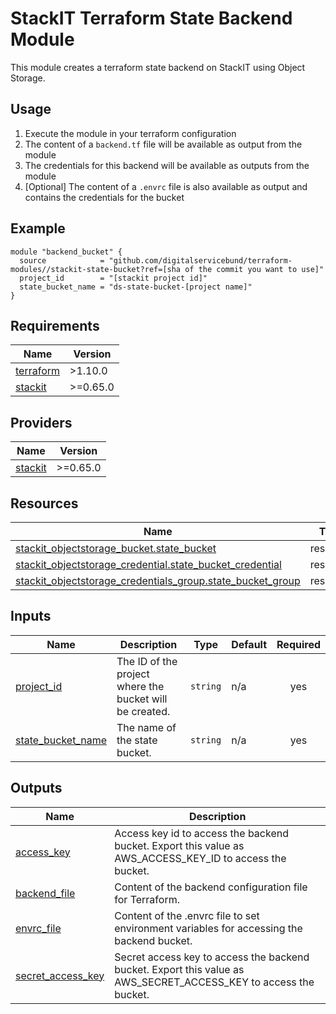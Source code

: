 # StackIT Terraform State Backend Module
This module creates a terraform state backend on StackIT using Object Storage.

## Usage
1. Execute the module in your terraform configuration
2. The content  of a `backend.tf` file will be available as output from the module
3. The credentials for this backend will be available as outputs from the module
4. [Optional] The content of a `.envrc` file is also available as output and contains the credentials for the bucket 

## Example
```hcl
module "backend_bucket" {
  source            = "github.com/digitalservicebund/terraform-modules//stackit-state-bucket?ref=[sha of the commit you want to use]"
  project_id        = "[stackit project id]"
  state_bucket_name = "ds-state-bucket-[project name]"
}
```

<!-- BEGIN_TF_DOCS -->
## Requirements

| Name | Version |
|------|---------|
| <a name="requirement_terraform"></a> [terraform](#requirement\_terraform) | >1.10.0 |
| <a name="requirement_stackit"></a> [stackit](#requirement\_stackit) | >=0.65.0 |

## Providers

| Name | Version |
|------|---------|
| <a name="provider_stackit"></a> [stackit](#provider\_stackit) | >=0.65.0 |

## Resources

| Name | Type |
|------|------|
| [stackit_objectstorage_bucket.state_bucket](https://registry.terraform.io/providers/stackitcloud/stackit/latest/docs/resources/objectstorage_bucket) | resource |
| [stackit_objectstorage_credential.state_bucket_credential](https://registry.terraform.io/providers/stackitcloud/stackit/latest/docs/resources/objectstorage_credential) | resource |
| [stackit_objectstorage_credentials_group.state_bucket_group](https://registry.terraform.io/providers/stackitcloud/stackit/latest/docs/resources/objectstorage_credentials_group) | resource |

## Inputs

| Name | Description | Type | Default | Required |
|------|-------------|------|---------|:--------:|
| <a name="input_project_id"></a> [project\_id](#input\_project\_id) | The ID of the project where the bucket will be created. | `string` | n/a | yes |
| <a name="input_state_bucket_name"></a> [state\_bucket\_name](#input\_state\_bucket\_name) | The name of the state bucket. | `string` | n/a | yes |

## Outputs

| Name | Description |
|------|-------------|
| <a name="output_access_key"></a> [access\_key](#output\_access\_key) | Access key id to access the backend bucket. Export this value as AWS\_ACCESS\_KEY\_ID to access the bucket. |
| <a name="output_backend_file"></a> [backend\_file](#output\_backend\_file) | Content of the backend configuration file for Terraform. |
| <a name="output_envrc_file"></a> [envrc\_file](#output\_envrc\_file) | Content of the .envrc file to set environment variables for accessing the backend bucket. |
| <a name="output_secret_access_key"></a> [secret\_access\_key](#output\_secret\_access\_key) | Secret access key to access the backend bucket. Export this value as AWS\_SECRET\_ACCESS\_KEY to access the bucket. |
<!-- END_TF_DOCS -->